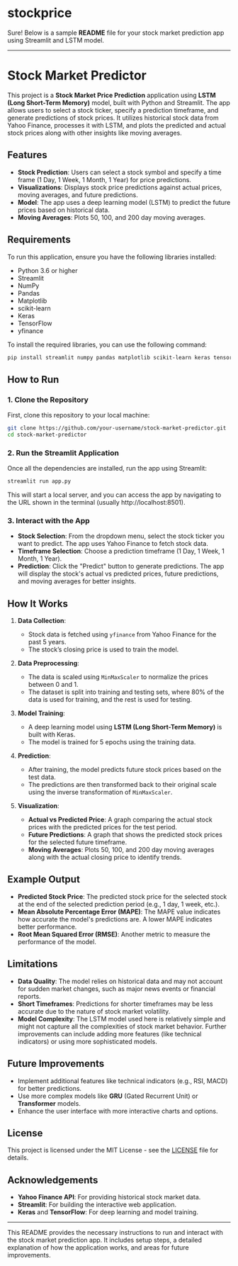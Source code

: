 # stockprice
Sure! Below is a sample **README** file for your stock market prediction app using Streamlit and LSTM model.

---

# Stock Market Predictor

This project is a **Stock Market Price Prediction** application using **LSTM (Long Short-Term Memory)** model, built with Python and Streamlit. The app allows users to select a stock ticker, specify a prediction timeframe, and generate predictions of stock prices. It utilizes historical stock data from Yahoo Finance, processes it with LSTM, and plots the predicted and actual stock prices along with other insights like moving averages.

## Features

- **Stock Prediction**: Users can select a stock symbol and specify a time frame (1 Day, 1 Week, 1 Month, 1 Year) for price predictions.
- **Visualizations**: Displays stock price predictions against actual prices, moving averages, and future predictions.
- **Model**: The app uses a deep learning model (LSTM) to predict the future prices based on historical data.
- **Moving Averages**: Plots 50, 100, and 200 day moving averages.

## Requirements

To run this application, ensure you have the following libraries installed:

- Python 3.6 or higher
- Streamlit
- NumPy
- Pandas
- Matplotlib
- scikit-learn
- Keras
- TensorFlow
- yfinance

To install the required libraries, you can use the following command:

```bash
pip install streamlit numpy pandas matplotlib scikit-learn keras tensorflow yfinance
```

## How to Run

### 1. Clone the Repository

First, clone this repository to your local machine:

```bash
git clone https://github.com/your-username/stock-market-predictor.git
cd stock-market-predictor
```

### 2. Run the Streamlit Application

Once all the dependencies are installed, run the app using Streamlit:

```bash
streamlit run app.py
```

This will start a local server, and you can access the app by navigating to the URL shown in the terminal (usually http://localhost:8501).

### 3. Interact with the App

- **Stock Selection**: From the dropdown menu, select the stock ticker you want to predict. The app uses Yahoo Finance to fetch stock data.
- **Timeframe Selection**: Choose a prediction timeframe (1 Day, 1 Week, 1 Month, 1 Year).
- **Prediction**: Click the "Predict" button to generate predictions. The app will display the stock's actual vs predicted prices, future predictions, and moving averages for better insights.

## How It Works

1. **Data Collection**: 
   - Stock data is fetched using `yfinance` from Yahoo Finance for the past 5 years.
   - The stock’s closing price is used to train the model.

2. **Data Preprocessing**:
   - The data is scaled using `MinMaxScaler` to normalize the prices between 0 and 1.
   - The dataset is split into training and testing sets, where 80% of the data is used for training, and the rest is used for testing.

3. **Model Training**:
   - A deep learning model using **LSTM (Long Short-Term Memory)** is built with Keras.
   - The model is trained for 5 epochs using the training data.

4. **Prediction**:
   - After training, the model predicts future stock prices based on the test data.
   - The predictions are then transformed back to their original scale using the inverse transformation of `MinMaxScaler`.

5. **Visualization**:
   - **Actual vs Predicted Price**: A graph comparing the actual stock prices with the predicted prices for the test period.
   - **Future Predictions**: A graph that shows the predicted stock prices for the selected future timeframe.
   - **Moving Averages**: Plots 50, 100, and 200 day moving averages along with the actual closing price to identify trends.

## Example Output

- **Predicted Stock Price**: The predicted stock price for the selected stock at the end of the selected prediction period (e.g., 1 day, 1 week, etc.).
- **Mean Absolute Percentage Error (MAPE)**: The MAPE value indicates how accurate the model's predictions are. A lower MAPE indicates better performance.
- **Root Mean Squared Error (RMSE)**: Another metric to measure the performance of the model.

## Limitations

- **Data Quality**: The model relies on historical data and may not account for sudden market changes, such as major news events or financial reports.
- **Short Timeframes**: Predictions for shorter timeframes may be less accurate due to the nature of stock market volatility.
- **Model Complexity**: The LSTM model used here is relatively simple and might not capture all the complexities of stock market behavior. Further improvements can include adding more features (like technical indicators) or using more sophisticated models.

## Future Improvements

- Implement additional features like technical indicators (e.g., RSI, MACD) for better predictions.
- Use more complex models like **GRU** (Gated Recurrent Unit) or **Transformer** models.
- Enhance the user interface with more interactive charts and options.

## License

This project is licensed under the MIT License - see the [LICENSE](LICENSE) file for details.

## Acknowledgements

- **Yahoo Finance API**: For providing historical stock market data.
- **Streamlit**: For building the interactive web application.
- **Keras** and **TensorFlow**: For deep learning and model training.

---

This README provides the necessary instructions to run and interact with the stock market prediction app. It includes setup steps, a detailed explanation of how the application works, and areas for future improvements.
